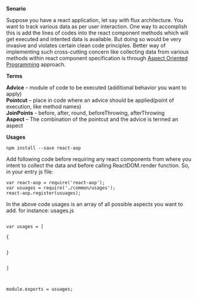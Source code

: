 **Senario**

Suppose you have a react application, let say with flux architecture. You want to track various data as per user interaction. One way to accomplish this is add the lines of codes into the react component methods which will get executed and intented data is available. But doing so would be very invasive and violates certain clean code principles. Better way of implementing such cross-cutting concern like collecting data from various methods within react component specification is through [Aspect Oriented Programming](https://en.wikipedia.org/wiki/Aspect-oriented_programming) approach. 

**Terms**

  **Advice** –  module of code to be executed (additional behavior you want to apply)  
  **Pointcut** – place in code where an advice should be applied(point of execution, like method names)  
  **JoinPoints** - before, after, round, beforeThrowing, afterThrowing  
  **Aspect** – The combination of the pointcut and the advice is termed an aspect



**Usages**

```npm install --save react-aop```

Add following code before requiring any react components from where you intent to collect the data and before calling ReactDOM.render function. So, in your entry js file:
```
var react-aop = require('react-aop');
var usuages = require('./common/usages');
react-aop.register(usuages);
```

In the above code usages is an array of all possible aspects you want to add. for instance: usages.js

```

var usages = [

{


}


]



module.exports = usuages;
```

